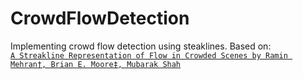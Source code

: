 # CrowdFlowDetection
Implementing crowd flow detection using steaklines. Based on:  
[`A Streakline Representation of Flow in Crowded Scenes by Ramin Mehran†, Brian E. Moore‡, Mubarak Shah`](https://www.crcv.ucf.edu/papers/eccv2010/Mehran_ECCV_2010.pdf)
